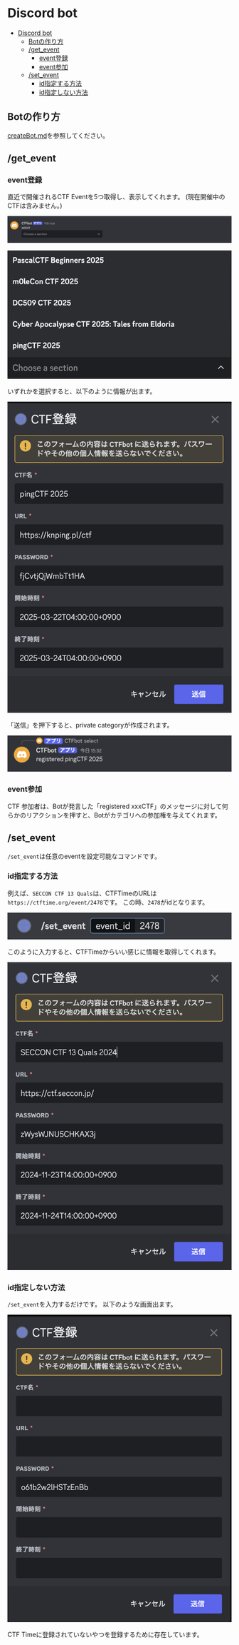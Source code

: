# Discord bot

- [Discord bot](#discord-bot)
  - [Botの作り方](#botの作り方)
  - [/get\_event](#get_event)
    - [event登録](#event登録)
    - [event参加](#event参加)
  - [/set\_event ](#set_event-)
    - [id指定する方法](#id指定する方法)
    - [id指定しない方法](#id指定しない方法)

## Botの作り方

[createBot.md](./createBot.md)を参照してください。

## /get_event

### event登録
直近で開催されるCTF Eventを5つ取得し、表示してくれます。
(現在開催中のCTFは含みません。)

![](image/2025-03-16-15-29-30.png)

![](image/2025-03-16-15-30-10.png)

いずれかを選択すると、以下のように情報が出ます。

![](image/2025-03-16-15-30-44.png)

「送信」を押下すると、private categoryが作成されます。

![](image/2025-03-16-15-32-54.png)

### event参加

CTF 参加者は、Botが発言した「registered xxxCTF」のメッセージに対して何らかのリアクションを押すと、Botがカテゴリへの参加権を与えてくれます。

## /set_event <id>

`/set_event`は任意のeventを設定可能なコマンドです。

### id指定する方法

例えば、`SECCON CTF 13 Quals`は、CTFTimeのURLは`https://ctftime.org/event/2478`です。
この時、`2478`がidとなります。

![](image/2025-03-16-15-41-25.png)

このように入力すると、CTFTimeからいい感じに情報を取得してくれます。

![](image/2025-03-16-15-41-51.png)

### id指定しない方法

`/set_event`を入力するだけです。
以下のような画面出ます。

![](image/2025-03-16-15-44-03.png)

CTF Timeに登録されていないやつを登録するために存在しています。
